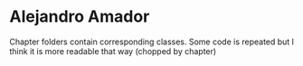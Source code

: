 # Alejandro Amador 

Chapter folders contain corresponding classes. Some code is repeated but I think it is more readable that way (chopped by chapter)
